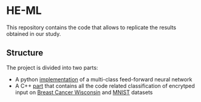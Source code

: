 # HE-ML
This repository contains the code that allows to replicate the results obtained in our study.

## Structure
The project is divided into two parts:
- A python [implementation](src/python) of a multi-class feed-forward neural network
- A C++ [part](src/cpp) that contains all the code related classification of encrytped input on [Breast Cancer Wisconsin](https://archive.ics.uci.edu/ml/datasets/Breast+Cancer+Wisconsin+(Diagnostic)) and [MNIST](http://yann.lecun.com/exdb/mnist/) datasets